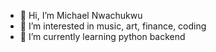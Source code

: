 - 👋 Hi, I’m Michael Nwachukwu
- 👀 I’m interested in music, art, finance, coding
- 🌱 I’m currently learning python backend

<!---
M1NL1TE/M1NL1TE is a ✨ special ✨ repository because its `README.md` (this file) appears on your GitHub profile.
You can click the Preview link to take a look at your changes.
--->
